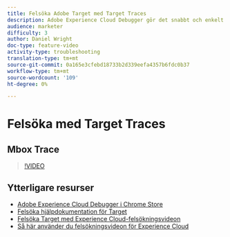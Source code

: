 ```yaml
---
title: Felsöka Adobe Target med Target Traces
description: Adobe Experience Cloud Debugger gör det snabbt och enkelt att förstå er Target-implementering. Lär dig hur du autentiserar dig i Experience Cloud och använder det kraftfulla Target Traces-verktyget för att inspektera din aktivitet, dina målgruppskvalifikationer och din besökarprofil.
audience: marketer
difficulty: 3
author: Daniel Wright
doc-type: feature-video
activity-type: troubleshooting
translation-type: tm+mt
source-git-commit: 0a165e3cfebd18733b2d339eefa4357b6fdc0b37
workflow-type: tm+mt
source-wordcount: '109'
ht-degree: 0%

---
```



# Felsöka med Target Traces

## Mbox Trace

>[!VIDEO](https://video.tv.adobe.com/v/23113/?quality=12)

## Ytterligare resurser

* [Adobe Experience Cloud Debugger i Chrome Store](https://chrome.google.com/webstore/detail/adobe-experience-cloud-de/ocdmogmohccmeicdhlhhgepeaijenapj)
* [Felsöka hjälpdokumentation för Target](https://docs.adobe.com/content/help/en/target/using/troubleshoot/troubleshooting-target.html)
* [Felsöka Target med Experience Cloud-felsökningsvideon](troubleshoot-with-the-experience-cloud-debugger.md)
* [Så här använder du felsökningsvideon för Experience Cloud](https://docs.adobe.com/content/help/en/core-services-learn/tutorials/debugger/use-the-experience-cloud-debugger.html)